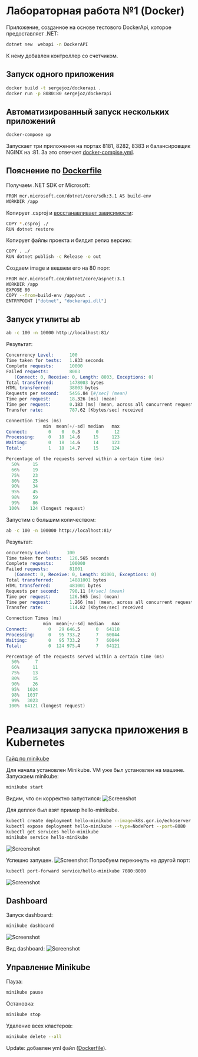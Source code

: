 # Лабораторная работа №1 (Docker)

Приложение, созданное на основе тестового DockerApi, которое предоставляет .NET:

```sh
dotnet new  webapi -n DockerAPI
```

К нему добавлен контроллер со счетчиком.

## Запуск одного приложения

```sh
docker build -t sergejoz/dockerapi .
docker run -p 8080:80 sergejoz/dockerapi
```

## Автоматизированный запуск нескольких приложений

```sh
docker-compose up
```

Запускает три приложения на портах 8181, 8282, 8383 и балансировщик NGINX на :81. За это отвечает [docker-compise.yml](https://github.com/sergejoz/dockerapp/blob/master/docker-compose.yml).

## Пояснение по [Dockerfile](https://github.com/sergejoz/dockerapp/blob/master/Dockerfile)

Получаем .NET SDK от Microsoft:
```sh
FROM mcr.microsoft.com/dotnet/core/sdk:3.1 AS build-env 
WORKDIR /app
```
Копирует .csproj и [восстанавливает зависимости](https://docs.microsoft.com/ru-ru/dotnet/core/tools/dotnet-restore#:~:text=%D0%9A%D0%BE%D0%BC%D0%B0%D0%BD%D0%B4%D0%B0%20dotnet%20restore%20%D0%B8%D1%81%D0%BF%D0%BE%D0%BB%D1%8C%D0%B7%D1%83%D0%B5%D1%82%20NuGet,specified%20in%20the%20project%20file.):
```sh
COPY *.csproj ./
RUN dotnet restore
```

Копирует файлы проекта и билдит релиз версию:
```sh
COPY . ./ 
RUN dotnet publish -c Release -o out
```
Создаем image и вешаем его на 80 порт:
```sh
FROM mcr.microsoft.com/dotnet/core/aspnet:3.1 
WORKDIR /app
EXPOSE 80
COPY --from=build-env /app/out .
ENTRYPOINT ["dotnet", "dockerapi.dll"]
```
## Запуск утилиты ab

```sh
ab -c 100 -n 10000 http://localhost:81/
```
Результат:
```s
Concurrency Level:      100
Time taken for tests:   1.833 seconds
Complete requests:      10000
Failed requests:        8003
   (Connect: 0, Receive: 0, Length: 8003, Exceptions: 0)
Total transferred:      1478003 bytes
HTML transferred:       38003 bytes
Requests per second:    5456.84 [#/sec] (mean)
Time per request:       18.326 [ms] (mean)
Time per request:       0.183 [ms] (mean, across all concurrent requests)
Transfer rate:          787.62 [Kbytes/sec] received

Connection Times (ms)
              min  mean[+/-sd] median   max
Connect:        0    0   0.3      0      12
Processing:     0   18  14.6     15     123
Waiting:        0   18  14.6     14     123
Total:          1   18  14.7     15     124

Percentage of the requests served within a certain time (ms)
  50%     15
  66%     19
  75%     23
  80%     25
  90%     34
  95%     45
  98%     59
  99%     86
 100%    124 (longest request)
```

Запустим с большим количеством:
```sh
ab -c 100 -n 100000 http://localhost:81/
```
Результат:
```s
oncurrency Level:      100
Time taken for tests:   126.565 seconds
Complete requests:      100000
Failed requests:        81001
   (Connect: 0, Receive: 0, Length: 81001, Exceptions: 0)
Total transferred:      14881001 bytes
HTML transferred:       481001 bytes
Requests per second:    790.11 [#/sec] (mean)
Time per request:       126.565 [ms] (mean)
Time per request:       1.266 [ms] (mean, across all concurrent requests)
Transfer rate:          114.82 [Kbytes/sec] received

Connection Times (ms)
              min  mean[+/-sd] median   max
Connect:        0   29 646.5      0   64118
Processing:     0   95 733.2      7   60044
Waiting:        0   95 733.2      7   60044
Total:          0  124 975.4      7   64121

Percentage of the requests served within a certain time (ms)
  50%      7
  66%     11
  75%     13
  80%     15
  90%     26
  95%   1024
  98%   1037
  99%   3023
 100%  64121 (longest request)
```
# Реализация запуска приложения в Kubernetes
[Гайд по minikube](https://minikube.sigs.k8s.io/docs/start/)

Для начала установлен Minikube. VM уже был установлен на машине.
Запускаем minikube:
```sh
minikube start
```

Видим, что он корректно запустился:
![Screenshot](https://github.com/sergejoz/dockerapp/blob/master/Minikube/start.png)

Для деплоя был взят пример hello-minikube.
```sh
kubectl create deployment hello-minikube --image=k8s.gcr.io/echoserver:1.4
kubectl expose deployment hello-minikube --type=NodePort --port=8080
kubectl get services hello-minikube
minikube service hello-minikube
```
![Screenshot](https://github.com/sergejoz/dockerapp/blob/master/Minikube/service%20hello-minikube.png)

Успешно запущен.
![Screenshot](https://github.com/sergejoz/dockerapp/blob/master/Minikube/browser%20answer.png)
Попробуем перекинуть на другой порт:
```sh
kubectl port-forward service/hello-minikube 7080:8080
```
![Screenshot](https://github.com/sergejoz/dockerapp/blob/master/Minikube/mapping.png)
## Dashboard
Запуск dashboard:
```sh
minikube dashboard
```
![Screenshot](https://github.com/sergejoz/dockerapp/blob/master/Minikube/dashboard%20cmd.png)

Вид dashboard:
![Screenshot](https://github.com/sergejoz/dockerapp/blob/master/Minikube/dashboard%20view.png)

## Управление Minikube
Пауза: 
```sh
minikube pause
```
Остановка:
```sh
minikube stop
```

Удаление всех кластеров:
```sh
minikube delete --all
```

Update: добавлен yml файл ([Dockerfile](https://github.com/sergejoz/dockerapp/blob/master/Minikube/minikube.yml)).
